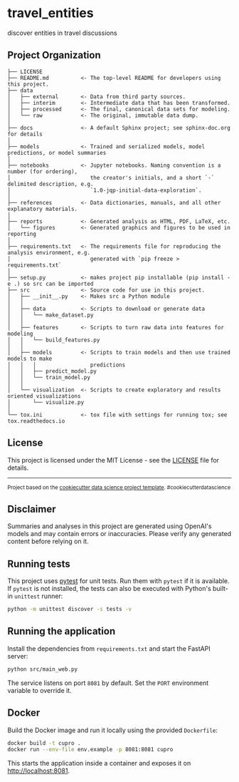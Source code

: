 travel_entities
==============================

discover entities in travel discussions

Project Organization
------------

    ├── LICENSE
    ├── README.md          <- The top-level README for developers using this project.
    ├── data
    │   ├── external       <- Data from third party sources.
    │   ├── interim        <- Intermediate data that has been transformed.
    │   ├── processed      <- The final, canonical data sets for modeling.
    │   └── raw            <- The original, immutable data dump.
    │
    ├── docs               <- A default Sphinx project; see sphinx-doc.org for details
    │
    ├── models             <- Trained and serialized models, model predictions, or model summaries
    │
    ├── notebooks          <- Jupyter notebooks. Naming convention is a number (for ordering),
    │                         the creator's initials, and a short `-` delimited description, e.g.
    │                         `1.0-jqp-initial-data-exploration`.
    │
    ├── references         <- Data dictionaries, manuals, and all other explanatory materials.
    │
    ├── reports            <- Generated analysis as HTML, PDF, LaTeX, etc.
    │   └── figures        <- Generated graphics and figures to be used in reporting
    │
    ├── requirements.txt   <- The requirements file for reproducing the analysis environment, e.g.
    │                         generated with `pip freeze > requirements.txt`
    │
    ├── setup.py           <- makes project pip installable (pip install -e .) so src can be imported
    ├── src                <- Source code for use in this project.
    │   ├── __init__.py    <- Makes src a Python module
    │   │
    │   ├── data           <- Scripts to download or generate data
    │   │   └── make_dataset.py
    │   │
    │   ├── features       <- Scripts to turn raw data into features for modeling
    │   │   └── build_features.py
    │   │
    │   ├── models         <- Scripts to train models and then use trained models to make
    │   │   │                 predictions
    │   │   ├── predict_model.py
    │   │   └── train_model.py
    │   │
    │   └── visualization  <- Scripts to create exploratory and results oriented visualizations
    │       └── visualize.py
    │
    └── tox.ini            <- tox file with settings for running tox; see tox.readthedocs.io

License
-------

This project is licensed under the MIT License - see the [LICENSE](LICENSE) file for details.

--------

<p><small>Project based on the <a target="_blank" href="https://drivendata.github.io/cookiecutter-data-science/">cookiecutter data science project template</a>. #cookiecutterdatascience</small></p>

## Disclaimer

Summaries and analyses in this project are generated using OpenAI's models and may contain errors or inaccuracies. Please verify any generated content before relying on it.

## Running tests

This project uses [pytest](https://pytest.org) for unit tests. Run them with
`pytest` if it is available. If `pytest` is not installed, the tests can also be
executed with Python's built-in `unittest` runner:

```bash
python -m unittest discover -s tests -v
```

## Running the application

Install the dependencies from `requirements.txt` and start the FastAPI server:

```bash
python src/main_web.py
```

The service listens on port `8081` by default. Set the `PORT` environment variable to override it.

## Docker

Build the Docker image and run it locally using the provided `Dockerfile`:

```bash
docker build -t cupro .
docker run --env-file env.example -p 8081:8081 cupro
```

This starts the application inside a container and exposes it on <http://localhost:8081>.
